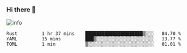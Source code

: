 ### Hi there 👋

<!--
**seyrenus/seyrenus** is a ✨ _special_ ✨ repository because its `README.md` (this file) appears on your GitHub profile.

Here are some ideas to get you started:

- 🔭 I’m currently working on ...
- 🌱 I’m currently learning ...
- 👯 I’m looking to collaborate on ...
- 🤔 I’m looking for help with ...
- 💬 Ask me about ...
- 📫 How to reach me: ...
- 😄 Pronouns: ...
- ⚡ Fun fact: ...
-->
![info](https://github-readme-stats.vercel.app/api?username=seyrenus&show_icons=true&count_private=true&hide=prs&theme=default_repocard)

<!--START_SECTION:waka-->
```text
Rust         1 hr 37 mins    █████████████████████▒░░░   84.70 % 
YAML         15 mins         ███▒░░░░░░░░░░░░░░░░░░░░░   13.77 % 
TOML         1 min           ▒░░░░░░░░░░░░░░░░░░░░░░░░   01.01 % 
```
<!--END_SECTION:waka-->
